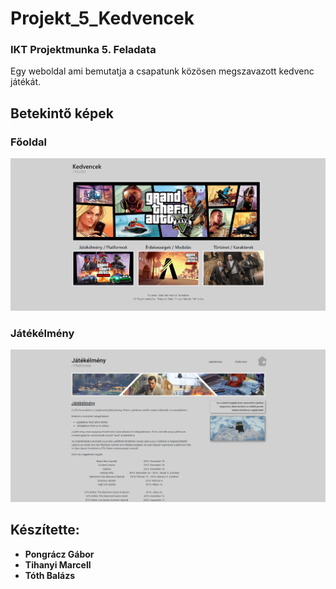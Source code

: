 # Projekt_5_Kedvencek
### IKT Projektmunka 5. Feladata
Egy weboldal ami bemutatja a csapatunk közösen megszavazott kedvenc játékát.

## Betekintő képek
### Főoldal
![Home](https://raw.githubusercontent.com/TMarccci/Projekt_5_Kedvencek/master/Teasers/Home.png)

### Játékélmény
![Feel](https://raw.githubusercontent.com/TMarccci/Projekt_5_Kedvencek/master/Teasers/Feel.png)

## Készítette:
-  **Pongrácz Gábor**
-  **Tihanyi Marcell**
-  **Tóth Balázs**